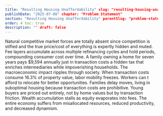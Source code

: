 ```yaml
---
title: "Resulting Housing Unaffordability" slug: "resulting-housing-unaffordability"
publishDate: "2025-07-08" chapter: "Problem Statement"
section: "Resulting Housing Unaffordability" parentSlug: "problem-statement"
order: 4 toc: true
description: "" draft: false
---
```

Natural competitive market forces are totally absent since competition is stifled and the true price/cost of everything is expertly hidden and muted. Fee layers accumulate across multiple refinancing cycles and hold periods, compounding consumer cost over time. A family owning a home for seven years pays $9,594 annually just in transaction costs a hidden tax that enriches intermediaries while impoverishing households.
The macroeconomic impact ripples through society. When transaction costs consume 16.3% of property value, labor mobility freezes. Workers can t afford to relocate for better opportunities. Families delay moves, living in suboptimal housing because transaction costs are prohibitive. Young buyers are priced out entirely, not by home values but by transaction friction. Wealth accumulation stalls as equity evaporates into fees. The entire economy suffers from misallocated resources, reduced productivity, and decreased dynamism.
